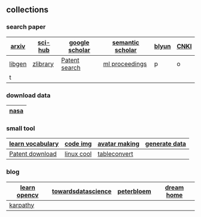 ## collections

### search paper
| [arxiv](https://arxiv.org/) | [sci-hub](https://sci-hub.shop/) | [google scholar](https://ac.scmor.com/) |[semantic scholar](https://www.semanticscholar.org/) | [blyun](http://lib.gdufe.edu.cn/digitalresource/linkProxy.htm?id=61000000281&resourceId=275) | [CNKI](https://oversea.cnki.net/index/)
| ------ | ------  | ------ | ------ | ------ | ------ |
| [libgen](https://www.libgen.is/scimag/) |[zlibrary](https://booksc.org/) |[Patent search](http://www.soopat.com/Home/)|[ml proceedings](http://proceedings.mlr.press/) |p |o |
| t |

### download data
| [nasa](https://ti.arc.nasa.gov/tech/dash/groups/pcoe/prognostic-data-repository/) |
| ------ | 

### small tool
|[learn vocabulary](https://qwerty.kaiyi.cool/)|[code img](https://codeimg.io/)|[avatar making](https://notion-avatar.vercel.app/zh)|[generate data](https://generatedata.com/)
| ----- | ----- | ----- | ----- |
|[Patent download](https://www.drugfuture.com/cnpat/cn_patent.asp)|[linux cool](https://www.linuxcool.com/)|[tableconvert](https://tableconvert.com/excel-to-markdown)

### blog
| [learn opencv](https://learnopencv.com/) |[towardsdatascience](https://towardsdatascience.com/)|[peterbloem](http://peterbloem.nl/blog/)|[dream home](https://dreamhomes.top/archives/)|
| ----- | ----- | ----- | ----- |
|[karpathy](http://karpathy.github.io/)|
